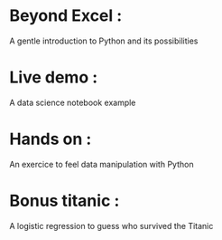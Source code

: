 # Beyond Excel :

A gentle introduction to Python and its possibilities

# Live demo : 

A data science notebook example

# Hands on : 

An exercice to feel data manipulation with Python

# Bonus titanic : 

A logistic regression to guess who survived the Titanic
